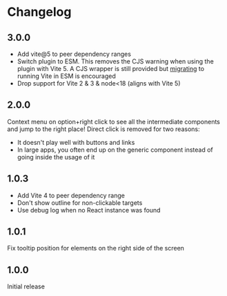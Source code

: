 # Changelog

## 3.0.0

- Add vite@5 to peer dependency ranges
- Switch plugin to ESM. This removes the CJS warning when using the plugin with Vite 5. A CJS wrapper is still provided but [migrating](https://vitejs.dev/guide/migration.html#deprecate-cjs-node-api) to running Vite in ESM is encouraged
- Drop support for Vite 2 & 3 & node<18 (aligns with Vite 5)

## 2.0.0

Context menu on option+right click to see all the intermediate components and jump to the right place!
Direct click is removed for two reasons:

- It doesn't play well with buttons and links
- In large apps, you often end up on the generic component instead of going inside the usage of it

## 1.0.3

- Add Vite 4 to peer dependency range
- Don't show outline for non-clickable targets
- Use debug log when no React instance was found

## 1.0.1

Fix tooltip position for elements on the right side of the screen

## 1.0.0

Initial release

